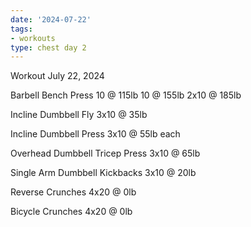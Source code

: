 ```yaml
---
date: '2024-07-22'
tags:
- workouts
type: chest day 2
---
```


Workout July 22, 2024

Barbell Bench Press
10 @ 115lb
10 @ 155lb
2x10 @ 185lb

Incline Dumbbell Fly
3x10 @ 35lb

Incline Dumbbell Press
3x10 @ 55lb each

Overhead Dumbbell Tricep Press
3x10 @ 65lb

Single Arm Dumbbell Kickbacks
3x10 @ 20lb

Reverse Crunches
4x20 @ 0lb

Bicycle Crunches
4x20 @ 0lb
